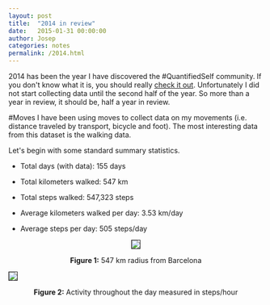 ```yaml
---
layout: post
title:  "2014 in review"
date:   2015-01-31 00:00:00
author: Josep
categories: notes
permalink: /2014.html
---
```


2014 has been the year I have discovered the #QuantifiedSelf community. If you don't know what it is, you should really [check it out](http://quantifiedself.com/). Unfortunately I did not start collecting data until the second half of the year. So more than a year in review, it should be, half a year in review. 


#Moves
I have been using moves to collect data on my movements (i.e. distance traveled by transport, bicycle and foot). The most interesting data from this dataset is the walking data. 

Let's begin with some standard summary statistics.

* Total days (with data): 155 days
* Total kilometers walked: 547 km
* Total steps walked: 547,323 steps

* Average kilometers walked per day: 3.53 km/day
* Average steps per day: 505 steps/day

<p style='text-align: center;'>
<img src="http://maps.google.com/maps/api/staticmap?size=600x500&path=fillcolor:0x00FF00|weight:1|color:0xFFFFFF|enc:wcryGqsdLxiAmfxA`_FoxwAfsJw|vApeOisuAluSi|sA~aXcxqAtj\_goAxn`@milAtmd@u_iAvfh@mjeAjyk@ijaA~do@w_}@bir@qkx@deu@mns@|xw@ain@tcz@i|h@he|@cic@h}}@gp]pk_AorWxo`AaqQviaAslKjyaAifEr~aA?lyaAhfEviaArlKvo`A`qQpk_AnrWj}}@fp]he|@bic@tcz@h|h@zxw@`in@feu@lns@bir@pkx@|do@v_}@jyk@hjaAvfh@ljeAtmd@t_iAxn`@lilAtj\~foA`bXbxqAjuSh|sAreOhsuAdsJv|vAb_FnxwAxiAlfxAyiAlfxAc_FnxwAesJx|vAseOfsuAkuSj|sAabXbxqAuj\~foAyn`@jilAumd@t_iAwfh@njeAkyk@fjaA}do@x_}@cir@nkx@geu@lns@{xw@`in@ucz@j|h@ie|@bic@k}}@dp]qk_AprWwo`A~pQwiaAtlKmyaAffEs~aA?kyaAgfEwiaAulKyo`A_qQqk_AqrWi}}@ep]ie|@cic@ucz@k|h@}xw@ain@eeu@mns@cir@okx@_eo@y_}@kyk@gjaAwfh@ojeAumd@u_iAyn`@kilAuj\_goA_bXcxqAmuSk|sAqeOgsuAgsJy|vAa_FoxwAyiAmfxA&sensor=true" border="1"/></p>
<p style='text-align: center;'><b>Figure 1:</b> 547 km radius from Barcelona</p>

<img src="/files/img/2014-stepsperhour.png" border="1"/>

<p style='text-align: center;'><b>Figure 2:</b> Activity throughout the day measured in steps/hour</p>
